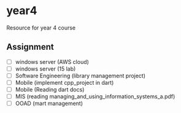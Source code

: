 # year4

Resource for year 4 course

## Assignment

- [ ] windows server (AWS cloud)
- [ ] windows server (15 lab)
- [ ] Software Engineering (library management project)
- [ ] Mobile (implement cpp_project in dart)
- [ ] Mobile (Reading dart docs)
- [ ] MIS (reading managing_and_using_information_systems_a.pdf)
- [ ] OOAD (mart management)
